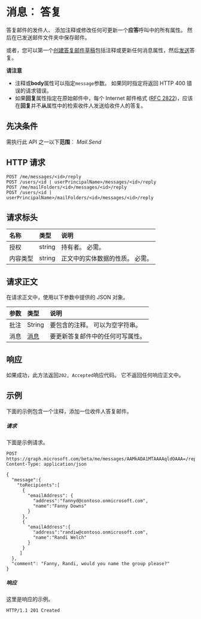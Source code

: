 # <a name="message-reply"></a>消息︰ 答复

答复邮件的发件人、 添加注释或修改任何可更新一个**应答**呼叫中的所有属性。 然后在已发送邮件文件夹中保存邮件。

或者，您可以第一个[创建答复邮件草稿](../api/message_createreply.md)包括注释或更新任何消息属性，然后[发送](../api/message_send.md)答复。

**请注意**

- 注释或**body**属性可以指定`message`参数。 如果同时指定将返回 HTTP 400 错误的请求错误。
- 如果**回复**属性指定在原始邮件中，每个 Internet 邮件格式 ([RFC 2822](http://www.rfc-editor.org/info/rfc2822))，应该在**回复**并不**从**属性中的检索收件人发送给收件人的答复。 


## <a name="prerequisites"></a>先决条件
需执行此 API 之一以下**范围**︰ *Mail.Send*
## <a name="http-request"></a>HTTP 请求
<!-- { "blockType": "ignored" } -->
```http
POST /me/messages/<id>/reply
POST /users/<id | userPrincipalName>/messages/<id>/reply
POST /me/mailFolders/<id>/messages/<id>/reply
POST /users/<id | userPrincipalName>/mailFolders/<id>/messages/<id>/reply
```
## <a name="request-headers"></a>请求标头
| 名称       | 类型 | 说明|
|:---------------|:--------|:----------|
| 授权  | string  | 持有者<token>。 必需。 |
| 内容类型 | string  | 正文中的实体数据的性质。 必需。 |

## <a name="request-body"></a>请求正文
在请求正文中，使用以下参数中提供的 JSON 对象。

| 参数    | 类型   |说明|
|:---------------|:--------|:----------|
|批注|String|要包含的注释。 可以为空字符串。|
|消息|[消息](../resources/message.md)|要更新答复邮件中的任何可写属性。|

## <a name="response"></a>响应
如果成功，此方法返回`202, Accepted`响应代码。 它不返回任何响应正文中。

## <a name="example"></a>示例
下面的示例包含一个注释，添加一位收件人答复邮件。
##### <a name="request"></a>请求
下面是示例请求。
<!-- {
  "blockType": "request",
  "name": "message_reply"
}-->
```http
POST https://graph.microsoft.com/beta/me/messages/AAMkADA1MTAAAAqldOAAA=/reply
Content-Type: application/json

{
  "message":{  
    "toRecipients":[
      {
        "emailAddress": {
          "address":"fannyd@contoso.onmicrosoft.com",
          "name":"Fanny Downs"
        }
      },
      {
        "emailAddress":{
          "address":"randiw@contoso.onmicrosoft.com",
          "name":"Randi Welch"
        }
      }
     ]
  },
  "comment": "Fanny, Randi, would you name the group please?" 
}
```

##### <a name="response"></a>响应
这里是响应的示例。
<!-- {
  "blockType": "response",
  "truncated": true
} -->
```http
HTTP/1.1 201 Created
```

<!-- uuid: 8fcb5dbc-d5aa-4681-8e31-b001d5168d79
2015-10-25 14:57:30 UTC -->
<!-- {
  "type": "#page.annotation",
  "description": "message: reply",
  "keywords": "",
  "section": "documentation",
  "tocPath": ""
}-->
